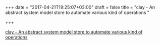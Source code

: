 +++
date = "2017-04-21T19:25:07+03:00"
draft = false
title = "clay - An abstract system model store to automate various kind of operations "

+++

<p><a href="https://t.co/8FcEAiETi0">clay - An abstract system model store to automate various kind of operations </a></p>